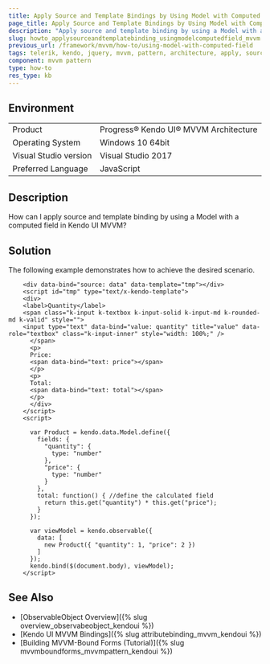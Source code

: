 ```yaml
---
title: Apply Source and Template Bindings by Using Model with Computed Field in MVVM
page_title: Apply Source and Template Bindings by Using Model with Computed Field in MVVM
description: "Apply source and template binding by using a Model with a computed field in Kendo UI MVVM."
slug: howto_applysourceandtemplatebinding_usingmodelcomputedfield_mvvm
previous_url: /framework/mvvm/how-to/using-model-with-computed-field
tags: telerik, kendo, jquery, mvvm, pattern, architecture, apply, source, template, bindings, using, model, with, computed, field
component: mvvm pattern
type: how-to
res_type: kb
---
```


## Environment

<table>
 <tr>
  <td>Product</td>
  <td>Progress® Kendo UI® MVVM Architecture</td>
 </tr>
 <tr>
  <td>Operating System</td>
  <td>Windows 10 64bit</td>
 </tr>
 <tr>
  <td>Visual Studio version</td>
  <td>Visual Studio 2017</td>
 </tr>
 <tr>
  <td>Preferred Language</td>
  <td>JavaScript</td>
 </tr>
</table>

## Description

How can I apply source and template binding by using a Model with a computed field in Kendo UI MVVM?

## Solution

The following example demonstrates how to achieve the desired scenario.

```dojo
    <div data-bind="source: data" data-template="tmp"></div>
    <script id="tmp" type="text/x-kendo-template">
    <div>
    <label>Quantity</label>
    <span class="k-input k-textbox k-input-solid k-input-md k-rounded-md k-valid" style="">
    <input type="text" data-bind="value: quantity" title="value" data-role="textbox" class="k-input-inner" style="width: 100%;" />
      </span>
      <p> 
      Price:
      <span data-bind="text: price"></span>
      </p>
      <p>
      Total:
      <span data-bind="text: total"></span>
      </p>
      </div>
    </script>
    <script>

      var Product = kendo.data.Model.define({
        fields: {
          "quantity": {
            type: "number"
          },
          "price": {
            type: "number"
          }
        },
        total: function() { //define the calculated field
          return this.get("quantity") * this.get("price");
        }
      });

      var viewModel = kendo.observable({
        data: [
          new Product({ "quantity": 1, "price": 2 })
        ]
      });
      kendo.bind($(document.body), viewModel);
    </script>
```

## See Also

* [ObservableObject Overview]({% slug overview_observabeobject_kendoui %})
* [Kendo UI MVVM Bindings]({% slug attributebinding_mvvm_kendoui %})
* [Building MVVM-Bound Forms (Tutorial)]({% slug mvvmboundforms_mvvmpattern_kendoui %})